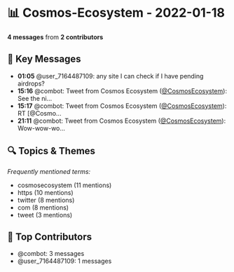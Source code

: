 # 📊 Cosmos-Ecosystem - 2022-01-18
**4 messages** from **2 contributors**

## 💬 Key Messages
- **01:05** @user_7164487109: any site I can check if I have pending airdrops?
- **15:16** @combot: Tweet from Cosmos Ecosystem ([@CosmosEcosystem](https://twitter.com/CosmosEcosystem)):
See the ni...
- **15:17** @combot: Tweet from Cosmos Ecosystem ([@CosmosEcosystem](https://twitter.com/CosmosEcosystem)):
RT [@Cosmo...
- **21:11** @combot: Tweet from Cosmos Ecosystem ([@CosmosEcosystem](https://twitter.com/CosmosEcosystem)):
Wow-wow-wo...

## 🔍 Topics & Themes
*Frequently mentioned terms:*
- cosmosecosystem (11 mentions)
- https (10 mentions)
- twitter (8 mentions)
- com (8 mentions)
- tweet (3 mentions)

## 👥 Top Contributors
- @combot: 3 messages
- @user_7164487109: 1 messages